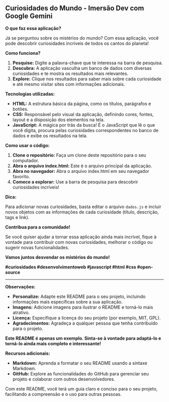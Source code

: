 ##  Curiosidades do Mundo - Imersão Dev com Google Gemini

**O que faz essa aplicação?**

Já se perguntou sobre os mistérios do mundo? Com essa aplicação, você pode descobrir curiosidades incríveis de todos os cantos do planeta! 

**Como funciona?**

1. **Pesquise:** Digite a palavra-chave que te interessa na barra de pesquisa.
2. **Descubra:** A aplicação vasculha um banco de dados com diversas curiosidades e te mostra os resultados mais relevantes.
3. **Explore:** Clique nos resultados para saber mais sobre cada curiosidade e até mesmo visitar sites com informações adicionais.

**Tecnologias utilizadas:**

* **HTML:** A estrutura básica da página, como os títulos, parágrafos e botões.
* **CSS:** Responsável pelo visual da aplicação, definindo cores, fontes, layout e a disposição dos elementos na tela.
* **JavaScript:** A mágica por trás da busca! É o JavaScript que lê o que você digita, procura pelas curiosidades correspondentes no banco de dados e exibe os resultados na tela.

**Como usar o código:**

1. **Clone o repositório:** Faça um clone deste repositório para o seu computador.
2. **Abra o arquivo index.html:** Este é o arquivo principal da aplicação.
3. **Abra no navegador:** Abra o arquivo index.html em seu navegador favorito.
4. **Comece a explorar:** Use a barra de pesquisa para descobrir curiosidades incríveis!

**Dica:**

Para adicionar novas curiosidades, basta editar o arquivo `dados.js` e incluir novos objetos com as informações de cada curiosidade (título, descrição, tags e link).

**Contribua para a comunidade!**

Se você quiser ajudar a tornar essa aplicação ainda mais incrível, fique à vontade para contribuir com novas curiosidades, melhorar o código ou sugerir novas funcionalidades.

**Vamos juntos desvendar os mistérios do mundo!** 

**#curiosidades #desenvolvimentoweb #javascript #html #css #open-source**

---

**Observações:**

* **Personalize:** Adapte este README para o seu projeto, incluindo informações mais específicas sobre a sua aplicação.
* **Imagens:** Adicione imagens para ilustrar o README e torná-lo mais atrativo.
* **Licença:** Especifique a licença do seu projeto (por exemplo, MIT, GPL).
* **Agradecimentos:** Agradeça a qualquer pessoa que tenha contribuído para o projeto.

**Este README é apenas um exemplo. Sinta-se à vontade para adaptá-lo e torná-lo ainda mais completo e interessante!**

**Recursos adicionais:**

* **Markdown:** Aprenda a formatar o seu README usando a sintaxe Markdown.
* **GitHub:** Explore as funcionalidades do GitHub para gerenciar seu projeto e colaborar com outros desenvolvedores.

Com este README, você terá um guia claro e conciso para o seu projeto, facilitando a compreensão e o uso para outras pessoas. 
